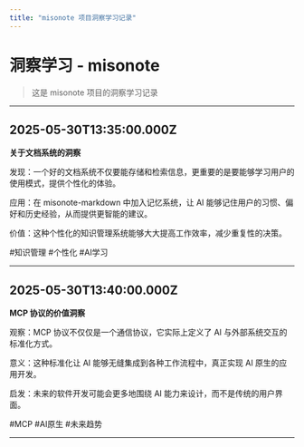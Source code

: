 ```yaml
---
title: "misonote 项目洞察学习记录"
---
```


# 洞察学习 - misonote

> 这是 misonote 项目的洞察学习记录

---

## 2025-05-30T13:35:00.000Z

**关于文档系统的洞察**

发现：一个好的文档系统不仅要能存储和检索信息，更重要的是要能够学习用户的使用模式，提供个性化的体验。

应用：在 misonote-markdown 中加入记忆系统，让 AI 能够记住用户的习惯、偏好和历史经验，从而提供更智能的建议。

价值：这种个性化的知识管理系统能够大大提高工作效率，减少重复性的决策。

#知识管理 #个性化 #AI学习

---

## 2025-05-30T13:40:00.000Z

**MCP 协议的价值洞察**

观察：MCP 协议不仅仅是一个通信协议，它实际上定义了 AI 与外部系统交互的标准化方式。

意义：这种标准化让 AI 能够无缝集成到各种工作流程中，真正实现 AI 原生的应用开发。

启发：未来的软件开发可能会更多地围绕 AI 能力来设计，而不是传统的用户界面。

#MCP #AI原生 #未来趋势

---